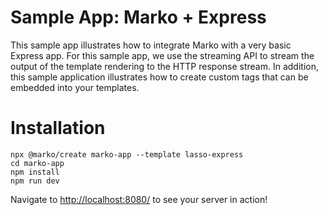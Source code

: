 Sample App: Marko + Express
======================================

This sample app illustrates how to integrate Marko with a very basic Express app. For this sample app, we use the streaming API to stream the output of the template rendering to the HTTP response stream. In addition, this sample application illustrates how to create custom tags that can be embedded into your templates.

# Installation

```
npx @marko/create marko-app --template lasso-express 
cd marko-app
npm install
npm run dev
```

Navigate to [http://localhost:8080/](http://localhost:8080/) to see your server in action!
